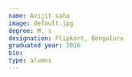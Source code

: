 ```yaml
---
name: Avijit saha
image: default.jpg
degree: M. s
designation: Flipkart, Bengaluru
graduated year: 2016
bio:
type: alumni
---
```

